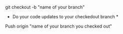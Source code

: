 git checkout -b "name of your branch"

* Do your code updates to your checkedout branch *

Push origin "name of your branch you checked out"

